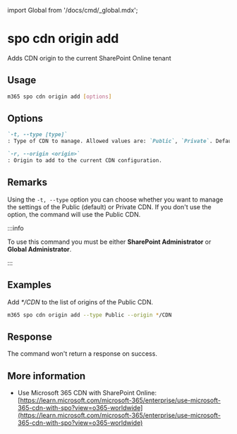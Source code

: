 <!-- DISCLAIMER: All secrets, passwords, and sensitive values in this document are examples only and not real credentials. -->
import Global from '/docs/cmd/_global.mdx';

# spo cdn origin add

Adds CDN origin to the current SharePoint Online tenant

## Usage

```sh
m365 spo cdn origin add [options]
```

## Options

```md definition-list
`-t, --type [type]`
: Type of CDN to manage. Allowed values are: `Public`, `Private`. Default `Public`.

`-r, --origin <origin>`
: Origin to add to the current CDN configuration.
```

<Global />

## Remarks

Using the `-t, --type` option you can choose whether you want to manage the settings of the Public (default) or Private CDN. If you don't use the option, the command will use the Public CDN.

:::info

To use this command you must be either **SharePoint Administrator** or **Global Administrator**.

:::
    
## Examples

Add _*/CDN_ to the list of origins of the Public CDN.

```sh
m365 spo cdn origin add --type Public --origin */CDN
```

## Response

The command won't return a response on success.

## More information

- Use Microsoft 365 CDN with SharePoint Online: [https://learn.microsoft.com/microsoft-365/enterprise/use-microsoft-365-cdn-with-spo?view=o365-worldwide](https://learn.microsoft.com/microsoft-365/enterprise/use-microsoft-365-cdn-with-spo?view=o365-worldwide)
